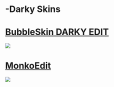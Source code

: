 # -Darky Skins

# [BubbleSkin DARKY EDIT](https://www.mediafire.com/file/bu6t2hecqlmjfxm/BubbleSkin20-10-09_Dark_Blue_Instafade.osk/file)
![](https://cdn.discordapp.com/attachments/1118733958587367516/1118735591320858684/screenshot051.jpg)

# [MonkoEdit](https://www.mediafire.com/file/xthnviquoptb313/MonkoEdit.osk/file)
![](https://cdn.discordapp.com/attachments/1118733958587367516/1120117923407745175/screenshot057.jpg)
